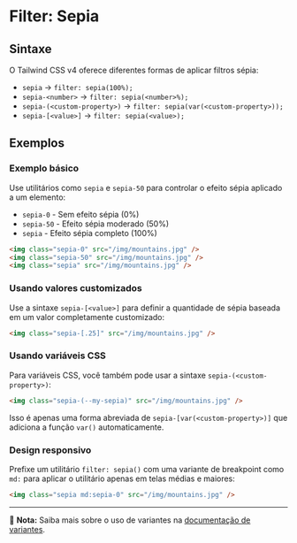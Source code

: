 # Filter: Sepia

## Sintaxe

O Tailwind CSS v4 oferece diferentes formas de aplicar filtros sépia:

- `sepia` → `filter: sepia(100%);`
- `sepia-<number>` → `filter: sepia(<number>%);`
- `sepia-(<custom-property>)` → `filter: sepia(var(<custom-property>));`
- `sepia-[<value>]` → `filter: sepia(<value>);`

## Exemplos

### Exemplo básico

Use utilitários como `sepia` e `sepia-50` para controlar o efeito sépia aplicado a um elemento:

- `sepia-0` - Sem efeito sépia (0%)
- `sepia-50` - Efeito sépia moderado (50%)
- `sepia` - Efeito sépia completo (100%)

```html
<img class="sepia-0" src="/img/mountains.jpg" />
<img class="sepia-50" src="/img/mountains.jpg" />
<img class="sepia" src="/img/mountains.jpg" />
```

### Usando valores customizados

Use a sintaxe `sepia-[<value>]` para definir a quantidade de sépia baseada em um valor completamente customizado:

```html
<img class="sepia-[.25]" src="/img/mountains.jpg" />
```

### Usando variáveis CSS

Para variáveis CSS, você também pode usar a sintaxe `sepia-(<custom-property>)`:

```html
<img class="sepia-(--my-sepia)" src="/img/mountains.jpg" />
```

Isso é apenas uma forma abreviada de `sepia-[var(<custom-property>)]` que adiciona a função `var()` automaticamente.

### Design responsivo

Prefixe um utilitário `filter: sepia()` com uma variante de breakpoint como `md:` para aplicar o utilitário apenas em telas médias e maiores:

```html
<img class="sepia md:sepia-0" src="/img/mountains.jpg" />
```

---

📝 **Nota:** Saiba mais sobre o uso de variantes na [documentação de variantes](../variants.md).

